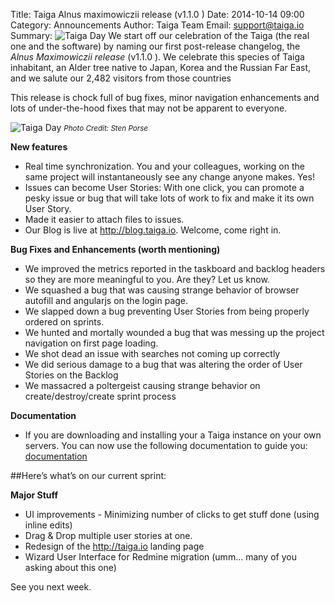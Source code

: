 Title: Taiga Alnus maximowiczii release (v1.1.0 )
Date: 2014-10-14 09:00
Category: Announcements
Author: Taiga Team
Email: support@taiga.io
Summary: ![Taiga Day](/images/changelog110/01.jpg) We start off our celebration of the Taiga (the real one and the software) by naming our first post-release changelog, the _Alnus Maximowiczii release_ (v1.1.0 ). We celebrate this species of Taiga inhabitant, an Alder tree  native to Japan, Korea and the Russian Far East, and we salute our 2,482 visitors from those countries

This release is chock full of bug fixes, minor navigation enhancements and lots of under-the-hood fixes that may not be apparent to everyone.

![Taiga Day](/images/changelog110/01.jpg)
<small>_Photo Credit: Sten Porse_</small>

**New features**

- Real time synchronization. You and your colleagues, working on the same project will instantaneously see any change anyone makes. Yes!
- Issues can become User Stories: With one click, you can promote a pesky issue or bug that will take lots of work to fix and make it its own User Story.
- Made it easier to attach files to issues.
- Our Blog is live at http://blog.taiga.io. Welcome, come right in.

**Bug Fixes and Enhancements (worth mentioning)**

- We improved the metrics reported in the taskboard and backlog headers so they are more meaningful to you. Are they? Let us know.
- We squashed  a bug that was causing strange behavior of browser autofill and angularjs on the login page.
- We slapped down a bug preventing User Stories from being properly ordered on sprints.
- We hunted and mortally wounded a bug that was messing up the project navigation on first page loading.
- We shot dead an issue with searches not coming up correctly
- We did serious damage to a bug that was altering the order of User Stories on the Backlog
- We massacred a poltergeist causing strange behavior on create/destroy/create sprint process

**Documentation**

- If you are downloading and installing your a Taiga instance on your own servers. You can now use the following documentation to guide you: [documentation](https://github.com/taigaio/taiga-doc/blob/master/setup-production.adoc)

##Here’s what’s on our current sprint:

**Major Stuff**

- UI improvements - Minimizing number of clicks to get stuff done (using inline edits)
- Drag & Drop multiple user stories at one.
- Redesign of the http://taiga.io landing page
- Wizard User Interface for Redmine migration (umm… many of you asking about this one)

See you next week.

